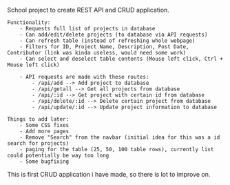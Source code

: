 School project to create REST API and CRUD application.

    Functionality:
        - Requests full list of projects in database
        - Can add/edit/delete projects (to database via API requests)
        - Can refresh table (instead of refreshing whole webpage)
        - Filters for ID, Project Name, Description, Post Date, Contributor (link was kinda useless, would need some work)
        - Can select and deselect table contents (Mouse left click, Ctrl + Mouse left click)

        - API requests are made with these routes:
            - /api/add --> Add project to database
            - /api/getall --> Get all projects from database
            - /api/:id --> Get project with certain id from database
            - /api/delete/:id --> Delete certain project from database
            - /api/update/:id --> Update project information to database

    Things to add later:
        - Some CSS fixes
        - Add more pages
        - Remove "Search" from the navbar (initial idea for this was a id search for projects)
        - paging for the table (25, 50, 100 table rows), currently list could potentially be way too long
        - Some bugfixing

This is first CRUD application i have made, so there is lot to improve on.